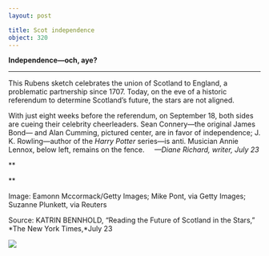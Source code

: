 ```yaml
---
layout: post

title: Scot independence
object: 320
---
```

**Independence—och, aye?**

****

This Rubens sketch celebrates the union of Scotland to England, a problematic partnership since 1707. Today, on the eve of a historic referendum to determine Scotland’s future, the stars are not aligned.

With just eight weeks before the referendum, on September 18, both sides are cueing their celebrity cheerleaders. Sean Connery—the original James Bond— and Alan Cumming, pictured center, are in favor of independence; J. K. Rowling—author of the *Harry Potter* series—is anti. Musician Annie Lennox, below left, remains on the fence.     *—Diane Richard, writer, July 23*

**

**

Image: Eamonn Mccormack/Getty Images; Mike Pont, via Getty Images; Suzanne Plunkett, via Reuters

Source: KATRIN BENNHOLD, “Reading the Future of Scotland in the Stars,” *The New York Times,*July 23

![]({{siteurl.base}}/images/14-07-24_26.2_ScotlandEDIT-1.jpeg)
